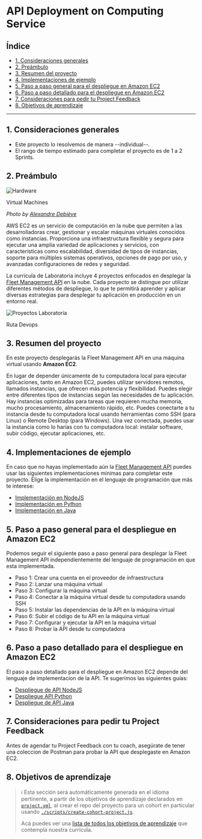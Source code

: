 # API Deployment on Computing Service

## Índice

- [1. Consideraciones generales](#1-consideraciones-generales)
- [2. Preámbulo](#2-preámbulo)
- [3. Resumen del proyecto](#3-resumen-del-proyecto)
- [4. Implementaciones de ejemplo](#4-Implementaciones-de-ejemplo)
- [5. Paso a paso general para el despliegue en Amazon EC2](#5-Paso-a-paso-general-para-el-despliegue-en-Amazon-EC2)
- [6. Paso a paso detallado para el despliegue en Amazon EC2](#6-Paso-a-paso-detallado-para-el-despliegue-en-Amazon-EC2)
- [7. Consideraciones para pedir tu Project Feedback](#7-Consideraciones-para-pedir-tu-Project-Feedback)
- [8. Objetivos de aprendizaje](#8-Objetivos-de-aprendizaje)

---

## 1. Consideraciones generales

- Este proyecto lo resolvemos de manera --individual--.
- El rango de tiempo estimado para completar el proyecto es de 1 a 2 Sprints.

## 2. Preámbulo

<img
src="https://github.com/user-attachments/assets/506d6905-593f-4774-be0a-26f28c35af9b"
alt="Hardware"
aria-describedby="hardware" />

<p id="hardware">
Virtual Machines
</p>

_Photo by_
[_Alexandre Debiève_](https://github.com/user-attachments/assets/506d6905-593f-4774-be0a-26f28c35af9b)

AWS EC2 es un servicio de computación en la
nube que permiten a las desarrolladoras crear, gestionar y escalar máquinas
virtuales conocidos como instancias. Proporciona una
infraestructura flexible y segura para ejecutar una amplia variedad de
aplicaciones y servicios, con características como escalabilidad,
diversidad de tipos de instancias, soporte para múltiples sistemas
operativos, opciones de pago por uso, y avanzadas configuraciones de redes
y seguridad.

La currícula de Laboratoria incluye 4 proyectos enfocados en
desplegar la [Fleet Management API](../05-fleet-management-api/README.md)
en la nube. Cada proyecto se distingue por utilizar
diferentes métodos de despliegue, lo que te permitirá aprender y aplicar
diversas estrategias para desplegar tu aplicación en producción en un entorno real.

<img
src="https://github.com/user-attachments/assets/807d21eb-4f47-4b91-8441-a952192562f0"
alt="Proyectos Laboratoria"
aria-describedby="devops-projects-laboratoria" />

<p id="devops-projects-laboratoria">
Ruta Devops
</p>

## 3. Resumen del proyecto

En este proyecto desplegarás la Fleet Management API en una máquina
virtual usando **Amazon EC2**.

En lugar de depender únicamente de tu computadora local para ejecutar aplicaciones,
tanto en Amazon EC2, puedes utilizar servidores remotos, llamados
instancias, que ofrecen más potencia y flexibilidad. Puedes elegir entre
diferentes tipos de instancias según las necesidades
de tu aplicación. Hay instancias optimizadas para tareas que requieren
mucha memoria, mucho procesamiento, almacenamiento rápido, etc. Puedes conectarte
a tu instancia desde tu computadora local usando herramientas como SSH
(para Linux) o Remote Desktop (para Windows). Una vez conectada,
puedes usar la instancia como lo harías con tu computadora local:
instalar software, subir código, ejecutar aplicaciones, etc.

## 4. Implementaciones de ejemplo

En caso que no hayas implementado aún la
[Fleet Management API](../05-fleet-management-api/README.md)
puedes usar las siguientes implementaciones mínimas para
completar este proyecto. Elige la implementación en el
lenguaje de programación que más te interese:

- [Implementación en NodeJS](https://github.com/Laboratoria/minimum-impl-fleet-management-api-nodejs)
- [Implementación en Python](https://github.com/Laboratoria/minimum-impl-fleet-management-api-python)
- [Implementación en Java](https://github.com/Laboratoria/minimum-impl-fleet-management-api-java)

## 5. Paso a paso general para el despliegue en Amazon EC2

Podemos seguir el siguiente paso a paso general para
desplegar la Fleet Management API independientemente del lenguaje de
programación en que esta implementada.
 
- Paso 1: Crear una cuenta en el proveedor de infraestructura
- Paso 2: Lanzar una máquina virtual
- Paso 3: Configurar la máquina virtual
- Paso 4: Conectar a la máquina virtual desde tu computadora usando SSH
- Paso 5: Instalar las dependencias de la API en la máquina virtual
- Paso 6: Subir el código de tu API en la máquina virtual
- Paso 7: Configurar y ejecutar la API en la máquina virtual
- Paso 8: Probar la API desde tu computadora

## 6. Paso a paso detallado para el despliegue en Amazon EC2

El paso a paso detallado para el despliegue en Amazon EC2
depende del lenguaje de implementacion de la API. Te
sugerimos las siguientes guías:

- [Despliegue de API NodeJS](https://dev.to/drsimplegraffiti/from-code-to-the-cloud-a-step-by-step-guide-to-deploying-your-nodejs-app-on-aws-ec2-4300)
- [Despliegue API Python](https://www.geeksforgeeks.org/how-to-deploy-python-application-in-aws/)
- [Despliegue de API Java](https://medium.com/@amitu2016/deploying-spring-boot-web-app-on-aws-using-ec2-and-s3-4db1d0f55c78)

## 7. Consideraciones para pedir tu Project Feedback

Antes de agendar tu Project Feedback con tu coach, asegúrate de
tener una coleccion de Postman para probar la API que
desplegaste en Amazon EC2.

## 8. Objetivos de aprendizaje

> ℹ️ Esta sección será automáticamente generada en el idioma pertinente, a partir
> de los objetivos de aprendizaje declarados en [`project.yml`](./project.yml),
> al crear el repo del proyecto para un cohort en particular usando
> [`./scripts/create-cohort-project.js`](../../scripts#create-cohort-project-coaches).
>
> Acá puedes ver una [lista de todos los objetivos de aprendizaje](../../learning-objectives/data.yml)
> que contempla nuestra currícula.
